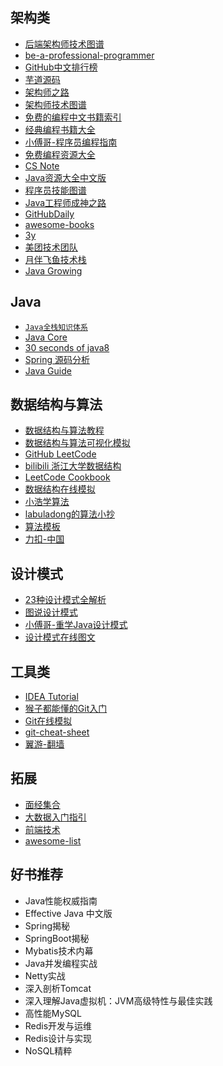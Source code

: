 ## 架构类
* [后端架构师技术图谱](https://github.com/xingshaocheng/architect-awesome)
* [be-a-professional-programmer](https://github.com/stanzhai/be-a-professional-programmer)
* [GitHub中文排行榜](https://github.com/kon9chunkit/GitHub-Chinese-Top-Charts)
* [芋道源码](https://github.com/YunaiV/Blog)
* [架构师之路](https://www.w3cschool.cn/architectroad/)
* [架构师技术图谱](https://github.com/toutiaoio/awesome-architecture)
* [免费的编程中文书籍索引](https://github.com/justjavac/free-programming-books-zh_CN)
* [经典编程书籍大全](https://github.com/jobbole/awesome-programming-books)
* [小傅哥-程序员编程指南](https://github.com/fuzhengwei/CodeGuide/wiki)
* [免费编程资源大全](https://github.com/liyupi/free-programming-resources)
* [CS Note](http://www.cyc2018.xyz)
* [Java资源大全中文版](https://github.com/jobbole/awesome-java-cn)
* [程序员技能图谱](https://github.com/TeamStuQ/skill-map)
* [Java工程师成神之路](https://github.com/hollischuang/toBeTopJavaer)
* [GitHubDaily](https://github.com/GitHubDaily/GitHubDaily)
* [awesome-books](https://github.com/guanpengchn/awesome-books)
* [3y](https://github.com/ZhongFuCheng3y/3y)
* [美团技术团队](https://tech.meituan.com/)
* [月伴飞鱼技术栈](http://xiaoflyfish.cn/)
* [Java Growing](https://github.com/javagrowing/JGrowing)


## Java
* [`Java全栈知识体系`](https://www.pdai.tech/md/outline/x-outline.html)
* [Java Core](https://github.com/dunwu/javacore)
* [30 seconds of java8](https://github.com/biezhi/30-seconds-of-java8)
* [Spring 源码分析](https://github.com/seaswalker/spring-analysis)
* [Java Guide](https://github.com/Snailclimb/JavaGuide)

## 数据结构与算法
* [数据结构与算法教程](http://data.biancheng.net/)
* [数据结构与算法可视化模拟](https://visualgo.net/zh)
* [GitHub LeetCode](https://github.com/doocs/leetcode)
* [bilibili 浙江大学数据结构](https://www.bilibili.com/video/BV1JW411i731)
* [LeetCode Cookbook](https://books.halfrost.com/leetcode/)
* [数据结构在线模拟](https://www.cs.usfca.edu/~galles/visualization/Algorithms.html)
* [小浩学算法](https://github.com/geekxh/hello-algorithm)
* [labuladong的算法小抄](https://labuladong.gitbook.io/algo/)
* [算法模板](https://github.com/greyireland/algorithm-pattern)
* [力扣-中国](https://leetcode-cn.com/)


## 设计模式
* [23种设计模式全解析](https://www.cnblogs.com/geek6/p/3951677.html)
* [图说设计模式](https://design-patterns.readthedocs.io/zh_CN/latest/index.html)
* [小傅哥-重学Java设计模式](https://github.com/fuzhengwei/itstack-demo-design)
* [设计模式在线图文](https://refactoringguru.cn/design-patterns)

## 工具类
* [IDEA Tutorial](https://github.com/tengj/IntelliJ-IDEA-Tutorial)
* [猴子都能懂的Git入门](https://backlog.com/git-tutorial/cn/reference/)
* [Git在线模拟](https://learngitbranching.js.org/)
* [git-cheat-sheet](http://www.cheat-sheets.org/saved-copy/git-cheat-sheet.pdf)
* [翼游-翻墙](https://yiyo.mobi/user)

## 拓展
* [面经集合](https://github.com/0voice/interview_internal_reference)
* [大数据入门指引](https://github.com/heibaiying/BigData-Notes)
* [前端技术](https://github.com/qianguyihao/Web)
* [awesome-list](https://github.com/ityouknow/awesome-list)
## 好书推荐
* Java性能权威指南
* Effective Java 中文版
* Spring揭秘
* SpringBoot揭秘
* Mybatis技术内幕
* Java并发编程实战
* Netty实战
* 深入剖析Tomcat
* 深入理解Java虚拟机：JVM高级特性与最佳实践
* 高性能MySQL
* Redis开发与运维
* Redis设计与实现
* NoSQL精粹
